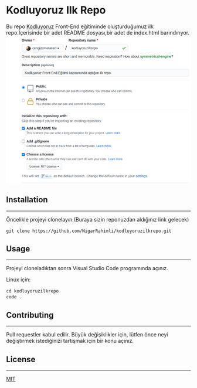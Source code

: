 # Kodluyoruz Ilk Repo
Bu repo [Kodluyoruz](https://kodluyoruz.org/tr/kodluyoruz/) Front-End eğitiminde oluşturduğumuz ilk repo.İçerisinde bir adet README dosyası,bir adet de index.html barındırıyor.
![projemizin bir resmi](https://github.com/Kodluyoruz/taskforce/raw/main/git/odev1/figures/github.png)
## Installation
***
Öncelikle projeyi clonelayın.(Buraya sizin reponuzdan aldığınız  link gelecek)
```
git clone https://github.com/NigarRahimli/kodluyoruzilkrepo.git
```
## Usage
---
Projeyi cloneladıktan sonra Visual Studio Code programında açınız.

Linux için:

```
cd kodluyoruzilkrepo
code .
```
## Contributing
---
Pull requestler kabul edilir. Büyük değişiklikler için, lütfen önce neyi değiştirmek istediğinizi tartışmak için bir konu açınız.

## License
---
[MIT](https://choosealicense.com/licenses/mit/)  
